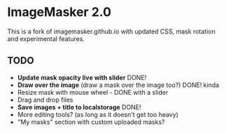 # ImageMasker 2.0

This is a fork of imagemasker.github.io with updated CSS, mask rotation and experimental features. 

## TODO

* **Update mask opacity live with slider** DONE!
* **Draw over the image** (draw a mask over the image too?) DONE! kinda
* Resize mask with mouse wheel - DONE with a slider
* Drag and drop files
* **Save images + title to localstorage** DONE!
* More editing tools? (as long as it doesn't get too heavy)
* "My masks" section with custom uploaded masks?
